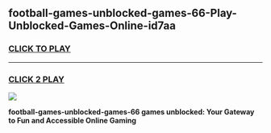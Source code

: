 
## football-games-unblocked-games-66-Play-Unblocked-Games-Online-id7aa
<h3>
<a href="https://premium76.site?title=football-games-unblocked-games-66&ref=24A">CLICK TO PLAY</a></h3>
<hr>

<h3>
<a href="https://premium76.site?title=football-games-unblocked-games-66&ref=24A">CLICK 2 PLAY</a>
  
</h3>

<a href="https://premium76.site?title=football-games-unblocked-games-66&ref=24A"><img src="https://clearcache.store/games.png"></a>


**football-games-unblocked-games-66 games unblocked: Your Gateway to Fun and Accessible Online Gaming**
